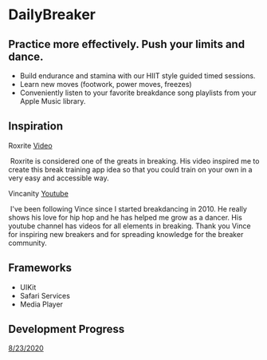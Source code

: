 # DailyBreaker

## Practice more effectively. Push your limits and dance.

* Build endurance and stamina with our HIIT style guided timed sessions. 
* Learn new moves (footwork, power moves, freezes)
* Conveniently listen to your favorite breakdance song playlists from your Apple Music library.

## Inspiration

Roxrite [Video](https://youtu.be/4CofNyGY_AY?t=150)

&nbsp;Roxrite is considered one of the greats in breaking. His video inspired me to create this break training app idea
so that you could train on your own in a very easy and accessible way.

Vincanity [Youtube](https://www.youtube.com/user/VincaniTV)

&nbsp;I've been following Vince since I started breakdancing in 2010.
He really shows his love for hip hop and he has helped me grow as a dancer.
His youtube channel has videos for all elements in breaking. 
Thank you Vince for inspiring new breakers and for spreading knowledge for the breaker community.

## Frameworks 
* UIKit
* Safari Services
* Media Player

## Development Progress 
[8/23/2020](https://www.youtube.com/watch?v=6lDL9-F2rSg)


